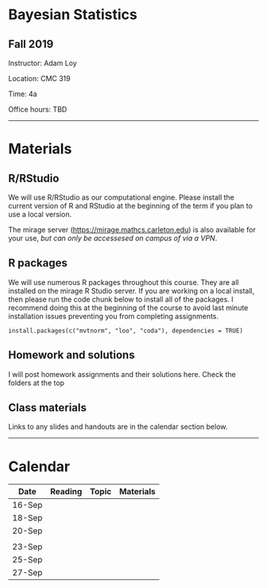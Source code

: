 # Bayesian Statistics

## Fall 2019

Instructor: Adam Loy

Location: CMC 319

Time: 4a

Office hours: TBD

* * * 

# Materials

## R/RStudio

We will use R/RStudio as our computational engine. Please install the current version of R and RStudio at
the beginning of the term if you plan to use a local version.

The mirage server (https://mirage.mathcs.carleton.edu) is also available for your use, *but can only be accessesed on campus of via a VPN*.

## R packages

We will use numerous R packages throughout this course. They are all installed on the mirage R Studio server.
If you are working on a local install, then please run the code chunk below to install all of the packages.
I recommend doing this at the beginning of the course to avoid last minute installation issues preventing
you from completing assignments.

```
install.packages(c("mvtnorm", "loo", "coda"), dependencies = TRUE)
```

## Homework and solutions

I will post homework assignments and their solutions here. Check the folders at the top

## Class materials

Links to any slides and handouts are in the calendar section below.

* * * 

# Calendar

Date | Reading | Topic | Materials
-----|---------|-----------|----------------
16-Sep | | |
18-Sep | | |
20-Sep | | |
 | | |
23-Sep | | |
25-Sep | | |
27-Sep | | |

